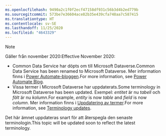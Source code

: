 ```yaml
---
ms.openlocfilehash: 9490a2c1f0f2ecf47158df931c56b3d4b2ed779b
ms.sourcegitcommit: 573be7e36604ace82b35e439cfa748aa7c587415
ms.translationtype: HT
ms.contentlocale: sv-SE
ms.lasthandoff: 11/25/2020
ms.locfileid: "4643329"
---
```

> [!NOTE]
> <span data-ttu-id="e3778-101">Gäller från november 2020:</span><span class="sxs-lookup"><span data-stu-id="e3778-101">Effective November 2020:</span></span>
>
> - <span data-ttu-id="e3778-102">Common Data Service har döpts om till Microsoft Dataverse.</span><span class="sxs-lookup"><span data-stu-id="e3778-102">Common Data Service has been renamed to Microsoft Dataverse.</span></span> <span data-ttu-id="e3778-103">Mer information finns i [Power Automate-bloggen](https://aka.ms/PAuAppBlog).</span><span class="sxs-lookup"><span data-stu-id="e3778-103">For more information, see [Power Automate Blog](https://aka.ms/PAuAppBlog).</span></span>
> - <span data-ttu-id="e3778-104">Vissa termer i Microsoft Dataverse har uppdaterats.</span><span class="sxs-lookup"><span data-stu-id="e3778-104">Some terminology in Microsoft Dataverse has been updated.</span></span> <span data-ttu-id="e3778-105">Exempel: *entitet* är nu *tabell* och *fält* är nu *kolumn*.</span><span class="sxs-lookup"><span data-stu-id="e3778-105">For example, *entity* is now *table* and *field* is now *column*.</span></span> <span data-ttu-id="e3778-106">Mer information finns i [Uppdatering av termer](https://go.microsoft.com/fwlink/?linkid=2147247).</span><span class="sxs-lookup"><span data-stu-id="e3778-106">For more information, see [Terminology updates](https://go.microsoft.com/fwlink/?linkid=2147247).</span></span>
>
> <span data-ttu-id="e3778-107">Det här ämnet uppdateras snart för att återspegla den senaste terminologin.</span><span class="sxs-lookup"><span data-stu-id="e3778-107">This topic will be updated soon to reflect the latest terminology.</span></span>
